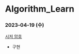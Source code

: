 # Algorithm_Learn
### 2023-04-19 (수)
[시저 암호](https://school.programmers.co.kr/learn/courses/30/lessons/12926)
- 구현
